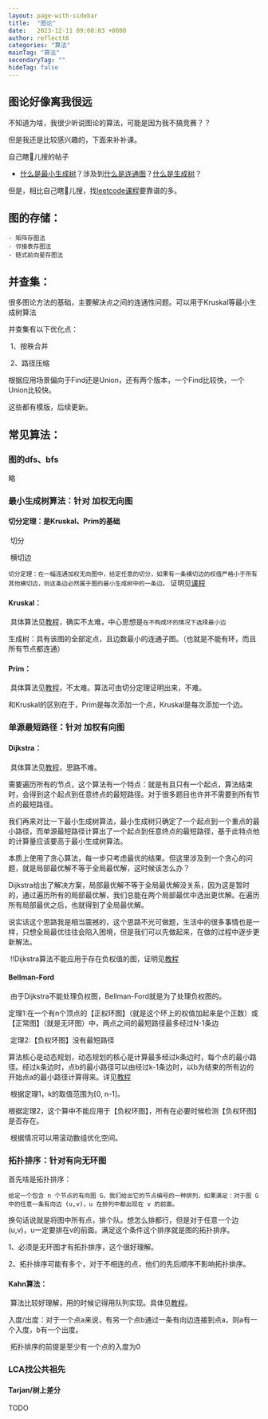 ```yaml
---
layout: page-with-sidebar
title:  "图论"
date:   2023-12-11 09:08:03 +0800
author: reflectt6
categories: "算法"
mainTag: "算法"
secondaryTag: ""
hideTag: false
---
```


## 图论好像离我很远

不知道为啥，我很少听说图论的算法，可能是因为我不搞竞赛？？

但是我还是比较感兴趣的，下面来补补课。

自己瞎🐔儿搜的帖子

- [什么是最小生成树](https://zhuanlan.zhihu.com/p/136387766)？涉及到[什么是连通图](https://c.biancheng.net/view/3405.html)？[什么是生成树](https://leetcode.cn/leetbook/read/graph/rqngjt/)？

但是，相比自己瞎🐔儿搜，找[leetcode课程](https://leetcode.cn/leetbook/read/graph/)要靠谱的多。

## 图的存储：

	- 矩阵存图法
	- 邻接表存图法
	- 链式前向星存图法

## 并查集：

很多图论方法的基础，主要解决点之间的连通性问题。可以用于Kruskal等最小生成树算法

并查集有以下优化点：

​	1、按秩合并

​	2、路径压缩

根据应用场景偏向于Find还是Union，还有两个版本，一个Find比较快，一个Union比较快。

这些都有模版，后续更新。

## 常见算法：

### 图的dfs、bfs

略

### 最小生成树算法：针对 加权无向图

#### 切分定理：是Kruskal、Prim的基础

​	切分

​	横切边

​	`切分定理：在一幅连通加权无向图中，给定任意的切分，如果有一条横切边的权值严格小于所有其他横切边，则这条边必然属于图的最小生成树中的一条边。` 证明见[课程](https://leetcode.cn/leetbook/read/graph/rqvqbr/)

#### Kruskal：

​	具体算法见[教程](https://leetcode.cn/leetbook/read/graph/rqwtys/)，确实不太难，中心思想是`在不构成环的情况下选择最小边`

​	生成树：具有该图的全部定点，且边数最小的连通子图。（也就是不能有环，而且所有节点都连通）

#### Prim：

​	具体算法见[教程](https://leetcode.cn/leetbook/read/graph/rqlmgm/)，不太难。算法可由切分定理证明出来，不难。

​	和Kruskal的区别在于，Prim是每次添加一个点，Kruskal是每次添加一个边。

### 单源最短路径：针对 加权有向图

#### Dijkstra：

​	具体算法见[教程](https://leetcode.cn/leetbook/read/graph/rqtct6/)，思路不难。

​	需要遍历所有的节点，这个算法有一个特点：就是有且只有一个起点，算法结束时，会得到这个起点到任意终点的最短路径。对于很多题目也许并不需要到所有节点的最短路径。

​	我们再来对比一下最小生成树算法，最小生成树只确定了一个起点到一个重点的最小路径，而单源最短路径计算出了一个起点到任意终点的最短路径，基于此特点他的计算量应该要高于最小生成树算法。

​	本质上使用了贪心算法，每一步只考虑最优的结果。但这里涉及到一个贪心的问题，就是局部最优解不等于全局最优解，这时候该怎么办？

​	Dijkstra给出了解决方案，局部最优解不等于全局最优解没关系，因为这是暂时的，通过遍历所有的局部最优解，我们总能在两个局部最优中选出更优解。在遍历所有局部最优之后，也就得到了全局最优解。

​	说实话这个思路我是相当震撼的，这个思路不光可做题，生活中的很多事情也是一样，只想全局最优往往会陷入困境，但是我们可以先做起来，在做的过程中逐步更新解法。

​	‼️Dijkstra算法不能应用于存在负权值的图，证明见[教程](https://leetcode.cn/leetbook/read/graph/rqtct6/)

#### Bellman-Ford

​	由于Dijkstra不能处理负权图，Bellman-Ford就是为了处理负权图的。

​	定理1:在一个有n个顶点的【正权环图】（就是这个环上的权值加起来是个正数）或【正常图】（就是无环图）中，两点之间的最短路径最多经过N-1条边

​	定理2:【负权环图】没有最短路径

​	算法核心是动态规划，动态规划的核心是计算最多经过k条边时，每个点的最小路径。经过k条边时，点b的最小路径可以由经过k-1条边时，以b为结束的所有边的开始点a的最小路径计算得来。详见[教程](https://leetcode.cn/leetbook/read/graph/rq3glc/)

​	根据定理1，k的取值范围为[0, n-1]。

​	根据定理2，这个算中不能应用于【负权环图】，所有在必要时候检测【负权环图】是否存在。

​	根据情况可以用滚动数组优化空间。

### 拓扑排序：针对有向无环图

首先啥是拓扑排序：

`给定一个包含 n 个节点的有向图 G，我们给出它的节点编号的一种排列，如果满足：对于图 G 中的任意一条有向边 (u,v)，u 在排列中都出现在 v 的前面。`

换句话说就是将图中所有点，排个队。想怎么排都行，但是对于任意一个边(u,v)，u一定要排在v的前面。满足这个条件这个排序就是图的拓扑排序。

1、必须是无环图才有拓扑排序，这个很好理解。

2、拓扑排序可能有多个，对于不相连的点，他们的先后顺序不影响拓扑排序。

#### Kahn算法：

​	算法比较好理解，用的时候记得用队列实现。具体见[教程](https://leetcode.cn/leetbook/read/graph/rqgdvv/)。

​	入度/出度：对于一个点a来说，有另一个点b通过一条有向边连接到点a，则a有一个入度，b有一个出度。

​	拓扑排序的前提是至少有一个点的入度为0



### LCA找公共祖先

#### Tarjan/树上差分

TODO
